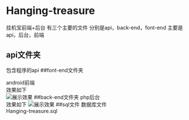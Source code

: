 # Hanging-treasure
挂机宝前端+后台
有三个主要的文件 分别是api，back-end，font-end
主要是api，后台，前端
## api文件夹
包含程序的api
##font-end文件夹
android前端  
效果如下  
![展示效果](https://raw.githubusercontent.com/xuxin3101/Hanging-treasure/master/imgs/front-end.gif)
##back-end文件夹
php后台  
效果如下 
![展示效果](https://raw.githubusercontent.com/xuxin3101/Hanging-treasure/master/imgs/back-end.png)
##sql文件
数据库文件  
Hanging-treasure.sql
